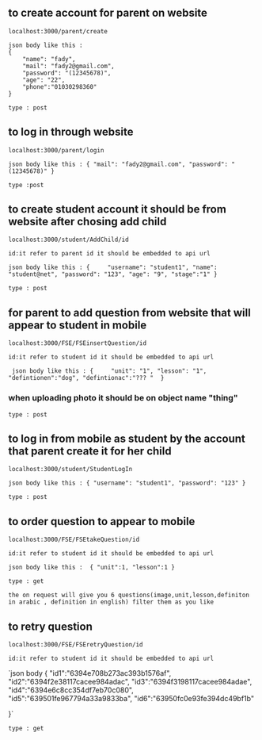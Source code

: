 ## to create account for parent on website

```
localhost:3000/parent/create

json body like this : 
{  
    "name": "fady",
    "mail": "fady2@gmail.com",
    "password": "(12345678)",
    "age": "22",
    "phone":"01030298360"  
}

type : post
```


## to log in through website 
```
localhost:3000/parent/login
```
`json body like this :
{
    "mail": "fady2@gmail.com",
    "password": "(12345678)"
}
`
```
type :post 
```

## to create student account it should be from website after chosing add child 
```
localhost:3000/student/AddChild/id 

id:it refer to parent id it should be embedded to api url 
```

`json body like this :
{    
    "username": "student1",
    "name": "student@net",
    "password": "123",
    "age": "9",
    "stage":"1"
}`
```
type : post 
```

## for parent to add question from website that will appear to student in mobile 
```
localhost:3000/FSE/FSEinsertQuestion/id

id:it refer to student id it should be embedded to api url 
```
`
json body like this :
{    
    "unit": "1",
    "lesson": "1",
    "defintionen":"dog",
    "defintionac":"??? " 
}`
### when uploading photo it should be on object name "thing"
```
type : post
```



## to log in from mobile as student by the account that parent create it for her child 
```
localhost:3000/student/StudentLogIn
```

`json body like this :
{
    "username": "student1",
    "password": "123"
}`
```
type : post 
```

## to order question to appear to mobile 
```
localhost:3000/FSE/FSEtakeQuestion/id

id:it refer to student id it should be embedded to api url 
```

`json body like this : 
{
    "unit":1,
    "lesson":1
}`
```
type : get 

the on request will give you 6 questions(image,unit,lesson,definiton in arabic , definition in english) filter them as you like
```
## to retry question 
```
localhost:3000/FSE/FSEretryQuestion/id

id:it refer to student id it should be embedded to api url 
```
`json body 
{
    "id1":"6394e708b273ac393b1576af",
    "id2":"6394f2e38117cacee984adac",
    "id3":"6394f3198117cacee984adae",
    "id4":"6394e6c8cc354df7eb70c080",
    "id5":"639501fe967794a33a9833ba",
    "id6":"63950fc0e93fe394dc49bf1b"

}`
```
type : get
```
